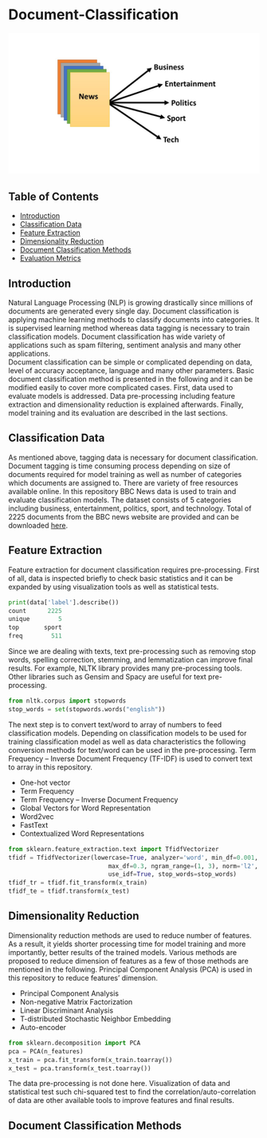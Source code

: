 # Document-Classification
![](https://github.com/seanaba/Document-Classification/blob/master/doc/pic/pic1.jpg)
## **Table of Contents**
- [Introduction](#intro)
- [Classification Data](#cd)
- [Feature Extraction](#fe)
- [Dimensionality Reduction](#dr)
- [Document Classification Methods](#cm)
- [Evaluation Metrics](#em)
<a name="intro"></a>
## Introduction
Natural Language Processing (NLP) is growing drastically since millions of documents are generated every single day. Document classification is applying machine learning methods to classify documents into categories. It is supervised learning method whereas data tagging is necessary to train classification models. Document classification has wide variety of applications such as spam filtering, sentiment analysis and many other applications.  
Document classification can be simple or complicated depending on data, level of accuracy acceptance, language and many other parameters. Basic document classification method is presented in the following and it can be modified easily to cover more complicated cases. 
First, data used to evaluate models is addressed. Data pre-processing including feature extraction and dimensionality reduction is explained afterwards. Finally, model training and its evaluation are described in the last sections. 
<a name="cd"></a>
## Classification Data
As mentioned above, tagging data is necessary for document classification. Document tagging is time consuming process depending on size of documents required for model training as well as number of categories which documents are assigned to. There are variety of free resources available online. In this repository BBC News data is used to train and evaluate classification models. The dataset consists of 5 categories including business, entertainment, politics, sport, and technology. Total of 2225 documents from the BBC news website are provided and can be downloaded [here]( http://mlg.ucd.ie/datasets/bbc.html).
<a name="fe"></a>
## Feature Extraction
Feature extraction for document classification requires pre-processing. First of all, data is inspected briefly to check basic statistics and it can be expanded by using visualization tools as well as statistical tests. 
```python
print(data['label'].describe())
count      2225
unique        5
top       sport
freq        511
```
Since we are dealing with texts, text pre-processing such as removing stop words, spelling correction, stemming, and lemmatization can improve final results. For example, NLTK library provides many pre-processing tools. Other libraries such as Gensim and Spacy are useful for text pre-processing.
```python
from nltk.corpus import stopwords
stop_words = set(stopwords.words("english"))
```
The next step is to convert text/word to array of numbers to feed classification models. Depending on classification models to be used for training classification model as well as data characteristics the following conversion methods for text/word can be used in the pre-processing. Term Frequency – Inverse Document Frequency (TF-IDF) is used to convert text to array in this repository.
-	One-hot vector
-	Term Frequency
-	Term Frequency – Inverse Document Frequency 
-	Global Vectors for Word Representation
-	Word2vec
-	FastText
-	Contextualized Word Representations
```python
from sklearn.feature_extraction.text import TfidfVectorizer
tfidf = TfidfVectorizer(lowercase=True, analyzer='word', min_df=0.001,
                            max_df=0.3, ngram_range=(1, 3), norm='l2',
                            use_idf=True, stop_words=stop_words)
tfidf_tr = tfidf.fit_transform(x_train)
tfidf_te = tfidf.transform(x_test)
```
<a name="dr"></a>
## Dimensionality Reduction
Dimensionality reduction methods are used to reduce number of features. As a result, it yields shorter processing time for model training and more importantly, better results of the trained models. Various methods are proposed to reduce dimension of features as a few of those methods are mentioned in the following. Principal Component Analysis (PCA) is used in this repository to reduce features’ dimension.
-	Principal Component Analysis 
-	Non-negative Matrix Factorization
-	Linear Discriminant Analysis
-	T-distributed Stochastic Neighbor Embedding
-	Auto-encoder
```python
from sklearn.decomposition import PCA
pca = PCA(n_features)
x_train = pca.fit_transform(x_train.toarray())
x_test = pca.transform(x_test.toarray())
```
The data pre-processing is not done here. Visualization of data and statistical test such chi-squared test to find the correlation/auto-correlation of data are other available tools to improve features and final results.
<a name="cm"></a>
## Document Classification Methods



